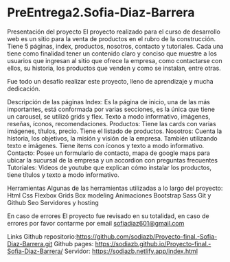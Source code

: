 # PreEntrega2.Sofia-Diaz-Barrera

Presentación del proyecto
El proyecto realizado para el curso de desarrollo web es un sitio para la venta de productos en el rubro de la construcción. Tiene 5 páginas, index, productos, nosotros, contacto y tutoriales. Cada una tiene como finalidad tener un contenido claro y conciso que muestre a los usuarios que ingresan al sitio que ofrece la empresa, como contactarse con ellos, su historia, los productos que venden y como se instalan, entre otras.

Fue todo un desafío realizar este proyecto, lleno de aprendizaje y mucha dedicación. 

Descripción de las páginas 
Index: Es la página de inicio, una de las más importantes, está conformada por varias secciones, es la única que tiene un carousel, se utilizó grids y flex. 
Texto a modo informativo, imágenes, reseñas, íconos, recomendaciones. 
Productos: Tiene las cards con varias imágenes, títulos, precio. Tiene el listado de productos.
Nosotros: Cuenta la historia, los objetivos, la misión y visión de la empresa. También utilizando texto e imágenes. Tiene ítems con íconos y texto a modo informativo. 
Contacto: Posee un formulario de contacto, mapa de google maps para ubicar la sucursal de la empresa y un accordion con preguntas frecuentes
Tutoriales: Videos de youtube que explican cómo instalar los productos, tiene títulos y texto a modo informativo.  

Herramientas 
Algunas de las herramientas utilizadas a lo largo del proyecto: 
Html
Css
Flexbox 
Grids
Box modeling
Animaciones
Bootstrap
Sass 
Git y Github
Seo
Servidores y hosting 

En caso de errores
El proyecto fue revisado en su totalidad, en caso de errores  por favor contarme por email sofiadiaz601@gmail.com

Links
Github repositorio:https://github.com/sodiazb/Proyecto-final.-Sofia-Diaz-Barrera.git
Github pages: https://sodiazb.github.io/Proyecto-final.-Sofia-Diaz-Barrera/
Servidor: https://sodiazb.netlify.app/index.html
